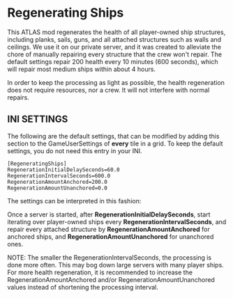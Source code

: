 

# Regenerating Ships

This ATLAS mod regenerates the health of all player-owned ship structures, including planks, sails, guns, and all attached structures such as walls and ceilings. We use it on our private server, and it was created to alleviate the chore of manually repairing every structure that the crew won't repair. The default settings repair 200 health every 10 minutes (600 seconds), which will repair most medium ships within about 4 hours.

In order to keep the processing as light as possible, the health regeneration does not require resources, nor a crew. It will not interfere with normal repairs.


## INI SETTINGS

The following are the default settings, that can be modified by adding this section to the GameUserSettings of **every** tile in a grid. To keep the default settings, you do not need this entry in your INI.

```
[RegeneratingShips]
RegenerationInitialDelaySeconds=60.0
RegenerationIntervalSeconds=600.0
RegenerationAmountAnchored=200.0
RegenerationAmountUnanchored=0.0
```

The settings can be interpreted in this fashion:

Once a server is started, after **RegenerationInitialDelaySeconds**, start iterating over player-owned ships every **RegenerationIntervalSeconds**, and repair every attached structure by **RegenerationAmountAnchored** for anchored ships, and **RegenerationAmountUnanchored** for unanchored ones.

NOTE: The smaller the RegenerationIntervalSeconds, the processing is done more often. This may bog down large servers with many player ships. For more health regeneration, it is recommended to increase the RegenerationAmountAnchored and/or RegenerationAmountUnanchored values instead of shortening the processing interval.


